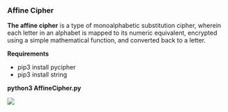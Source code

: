 <h3>Affine Cipher</h3>

<b>The affine cipher</b> is a type of monoalphabetic substitution cipher, wherein each letter in an alphabet is mapped to its numeric equivalent, encrypted using a simple mathematical function, and converted back to a letter.

<b>Requirements</b>
<ul>
  <li>pip3 install pycipher</li>
  <li>pip3 install string</li>
</ul>

<b>python3 AffineCipher.py</b>

<img src="https://github.com/tolgaakkapulu/CEDT-Crypto-Encryption-and-Decryption-Tools/blob/master/AffineCipher/AffineCipher.png">
